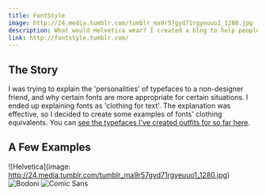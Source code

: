 ```yaml
---
title: FontStyle
image: http://24.media.tumblr.com/tumblr_ma9r57gyd71rgyeuuo1_1280.jpg
description: What would Helvetica wear? I created a blog to help people understand fonts' personalities through clothing.
link: http://fontstyle.tumblr.com/
---
```


## The Story

I was trying to explain the 'personalities' of typefaces to a non-designer friend, and why certain fonts are more appropriate for certain situations. I ended up explaining fonts as 'clothing for text'. The explanation was effective, so I decided to create some examples of fonts' clothing equivalents. You can [see the typefaces I've created outfits for so far here](http://fontstyle.tumblr.com/).

## A Few Examples

![Helvetica](image: http://24.media.tumblr.com/tumblr_ma9r57gyd71rgyeuuo1_1280.jpg)
![Bodoni](http://25.media.tumblr.com/tumblr_mbuzbfJivd1rgyeuuo1_1280.jpg)
![Comic Sans](http://25.media.tumblr.com/tumblr_mb4zpv95yU1rgyeuuo1_r1_1280.jpg)



